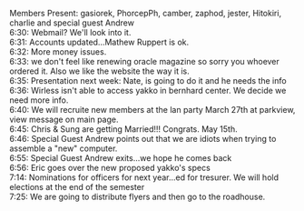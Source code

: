 Members Present:  gasiorek, PhorcepPh, camber, zaphod, jester, Hitokiri, charlie and special guest Andrew<br>
6:30: Webmail?  We'll look into it.<br>
6:31: Accounts updated...Mathew Ruppert is ok.<br>
6:32: More money issues.<br>
6:33: we don't feel like renewing oracle magazine so sorry you whoever ordered it.  Also we like the website the way it is.<br>
6:35: Presentation next week: Nate, is going to do it and he needs the info<br>
6:36: Wirless isn't able to access yakko in bernhard center.  We decide we need more info.<br>
6:40: We will recruite new members at the lan party March 27th at parkview, view message on main page.<br>
6:45: Chris & Sung are getting Married!!!  Congrats.  May 15th.  <br>
6:46: Special Guest Andrew points out that we are idiots when trying to assemble a "new" computer.  <br>
6:55: Special Guest Andrew exits...we hope he comes back<br>
6:56: Eric goes over the new proposed yakko's specs<br>
7:14: Nominations for officers for next year...ed for tresurer.  We will hold elections at the end of the semester<br>
7:25: We are going to distribute flyers and then go to the roadhouse.<br>

